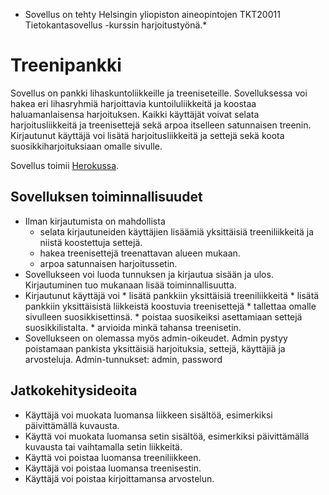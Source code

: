 * Sovellus on tehty Helsingin yliopiston aineopintojen TKT20011 Tietokantasovellus -kurssin harjoitustyönä.*

# Treenipankki

Sovellus on pankki lihaskuntoliikkeille ja treeniseteille. Sovelluksessa voi hakea eri lihasryhmiä harjoittavia kuntoiluliikkeitä ja koostaa haluamanlaisensa harjoituksen. Kaikki käyttäjät voivat selata harjoitusliikkeitä ja treenisettejä sekä arpoa itselleen satunnaisen treenin. Kirjautunut käyttäjä voi lisätä harjoitusliikkeitä ja settejä sekä koota suosikkiharjoituksiaan omalle sivulle.

Sovellus toimii [Herokussa](https://treenipankki.herokuapp.com/).

## Sovelluksen toiminnallisuudet

* Ilman kirjautumista on mahdollista
   * selata kirjautuneiden käyttäjien lisäämiä yksittäisiä treeniliikkeitä ja niistä koostettuja settejä.
   * hakea treenisettejä treenattavan alueen mukaan.
   * arpoa satunnaisen harjoitussetin.
* Sovellukseen voi luoda tunnuksen ja kirjautua sisään ja ulos. Kirjautuminen tuo mukanaan lisää toiminnallisuutta.
* Kirjautunut käyttäjä voi
      * lisätä pankkiin yksittäisiä treeniliikkeitä
      * lisätä pankkiin yksittäisistä liikkeistä koostuvia treenisettejä
      * tallettaa omalle sivulleen suosikkisettinsä.
      * poistaa suosikeiksi asettamiaan settejä suosikkilistalta.
      * arvioida minkä tahansa treenisetin.
* Sovellukseen on olemassa myös admin-oikeudet. Admin pystyy poistamaan pankista yksittäisiä harjoituksia, settejä, käyttäjiä ja arvosteluja. Admin-tunnukset: admin, password

## Jatkokehitysideoita

* Käyttäjä voi muokata luomansa liikkeen sisältöä, esimerkiksi päivittämällä kuvausta.
* Käyttä voi muokata luomansa setin sisältöä, esimerkiksi päivittämällä kuvausta tai vaihtamalla setin liikkeitä.
* Käyttä voi poistaa luomansa treeniliikkeen.
* Käyttäjä voi poistaa luomansa treenisestin.
* Käyttäjä voi poistaa kirjoittamansa arvostelun.
